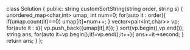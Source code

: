 class Solution {
public:
    string customSortString(string order, string s) {
        unordered_map<char,int> umap;
        int num=0;
        for(auto it : order){
            if(umap.count(it)==0)
               umap[it]=num++;
        }
        vector<pair<int,char>> vp;
        for(auto it : s){
            vp.push_back({umap[it],it});
        }
        sort(vp.begin(),vp.end());
        string ans;
        for(auto it=vp.begin();it!=vp.end();it++){
            ans+=it->second;
        }
        return ans;
    }
};